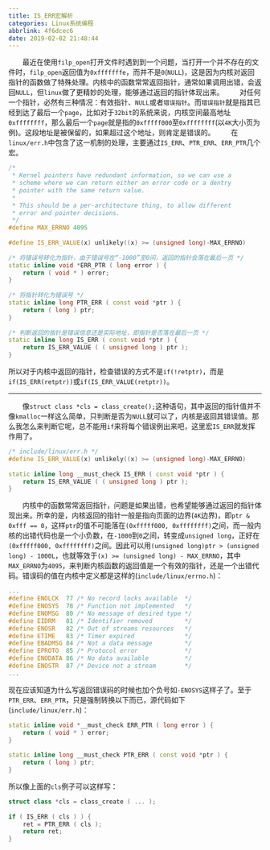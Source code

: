 ```yaml
---
title: IS_ERR宏解析
categories: Linux系统编程
abbrlink: 4f6dcec6
date: 2019-02-02 21:48:44
---
```

&emsp;&emsp;最近在使用`filp_open`打开文件时遇到到一个问题，当打开一个并不存在的文件时，`filp_open`返回值为`0xfffffffe`，而并不是`0`(`NULL`)，这是因为内核对返回指针的函数做了特殊处理。内核中的函数常常返回指针，通常如果调用出错，会返回`NULL`，但`linux`做了更精妙的处理，能够通过返回的指针体现出来。
&emsp;&emsp;对任何一个指针，必然有三种情况：有效指针、`NULL`或者`错误指针`。而`错误指针`就是指其已经到达了最后一个`page`，比如对于`32bit`的系统来说，内核空间最高地址`0xffffffff`，那么最后一个`page`就是指的`0xfffff000`至`0xffffffff`(以`4K`大小页为例)。这段地址是被保留的，如果超过这个地址，则肯定是错误的。
&emsp;&emsp;在`linux/err.h`中包含了这一机制的处理，主要通过`IS_ERR`、`PTR_ERR`、`ERR_PTR`几个宏。

``` cpp
/*
 * Kernel pointers have redundant information, so we can use a
 * scheme where we can return either an error code or a dentry
 * pointer with the same return value.
 *
 * This should be a per-architecture thing, to allow different
 * error and pointer decisions.
 */
#define MAX_ERRNO 4095
​
#define IS_ERR_VALUE(x) unlikely((x) >= (unsigned long)-MAX_ERRNO)
​
/* 将错误号转化为指针，由于错误号在“-1000”至0间，返回的指针会落在最后一页 */
static inline void *ERR_PTR ( long error ) {
    return ( void * ) error;
}
​
/* 将指针转化为错误号 */
static inline long PTR_ERR ( const void *ptr ) {
    return ( long ) ptr;
}
​
/* 判断返回的指针是错误信息还是实际地址，即指针是否落在最后一页 */
static inline long IS_ERR ( const void *ptr ) {
    return IS_ERR_VALUE ( ( unsigned long ) ptr );
}
```

所以对于内核中返回的指针，检查错误的方式不是`if(!retptr)`，而是`if(IS_ERR(retptr))`或`if(IS_ERR_VALUE(retptr))`。

---

&emsp;&emsp;像`struct class *cls = class_create();`这种语句，其中返回的指针值并不像`kmalloc`一样这么简单，只判断是否为`NULL`就可以了，内核是返回其错误值。那么我怎么来判断它呢，总不能用`if`来将每个错误例出来吧，这里宏`IS_ERR`就发挥作用了。

``` cpp
/* include/linux/err.h */
#define IS_ERR_VALUE(x) unlikely((x) >= (unsigned long)-MAX_ERRNO)
​
static inline long __must_check IS_ERR ( const void *ptr ) {
    return IS_ERR_VALUE ( ( unsigned long ) ptr );
}
```

&emsp;&emsp;内核中的函数常常返回指针，问题是如果出错，也希望能够通过返回的指针体现出来。所幸的是，内核返回的指针一般是指向页面的边界(`4K`边界)，即`ptr & 0xfff == 0`，这样`ptr`的值不可能落在`(0xfffff000, 0xffffffff)`之间，而一般内核的出错代码也是一个小负数，在`-1000`到`0`之间，转变成`unsigned long`，正好在`(0xfffff000, 0xffffffff)`之间。因此可以用`(unsigned long)ptr > (unsigned long) - 1000L`，也就等效于`(x) >= (unsigned long) - MAX_ERRNO`，其中`MAX_ERRNO`为`4095`，来判断内核函数的返回值是一个有效的指针，还是一个出错代码。错误码的值在内核中定义都是这样的(`include/linux/errno.h`)：

``` cpp
...
#define ENOLCK  77 /* No record locks available  */
#define ENOSYS  78 /* Function not implemented   */
#define ENOMSG  80 /* No message of desired type */
#define EIDRM   81 /* Identifier removed         */
#define ENOSR   82 /* Out of streams resources   */
#define ETIME   83 /* Timer expired              */
#define EBADMSG 84 /* Not a data message         */
#define EPROTO  85 /* Protocol error             */
#define ENODATA 86 /* No data available          */
#define ENOSTR  87 /* Device not a stream        */
...
```

现在应该知道为什么写返回错误码的时候也加个负号如`-ENOSYS`这样子了。至于`PTR_ERR`、`ERR_PTR`，只是强制转换以下而已，源代码如下(`include/linux/err.h`)：

``` cpp
static inline void *__must_check ERR_PTR ( long error ) {
    return ( void * ) error;
}
​
static inline long __must_check PTR_ERR ( const void *ptr ) {
    return ( long ) ptr;
}
```

所以像上面的`cls`例子可以这样写：

``` cpp
struct class *cls = class_create ( ... );
​
if ( IS_ERR ( cls ) ) {
    ret = PTR_ERR ( cls );
    return ret;
}
```